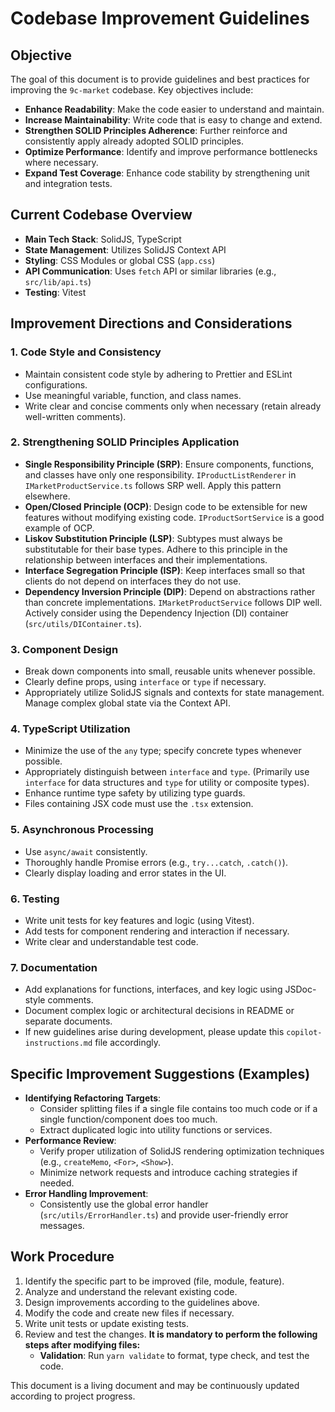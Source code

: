 # Codebase Improvement Guidelines

## Objective

The goal of this document is to provide guidelines and best practices for improving the `9c-market` codebase. Key objectives include:

-   **Enhance Readability**: Make the code easier to understand and maintain.
-   **Increase Maintainability**: Write code that is easy to change and extend.
-   **Strengthen SOLID Principles Adherence**: Further reinforce and consistently apply already adopted SOLID principles.
-   **Optimize Performance**: Identify and improve performance bottlenecks where necessary.
-   **Expand Test Coverage**: Enhance code stability by strengthening unit and integration tests.

## Current Codebase Overview

-   **Main Tech Stack**: SolidJS, TypeScript
-   **State Management**: Utilizes SolidJS Context API
-   **Styling**: CSS Modules or global CSS (`app.css`)
-   **API Communication**: Uses `fetch` API or similar libraries (e.g., `src/lib/api.ts`)
-   **Testing**: Vitest

## Improvement Directions and Considerations

### 1. Code Style and Consistency

-   Maintain consistent code style by adhering to Prettier and ESLint configurations.
-   Use meaningful variable, function, and class names.
-   Write clear and concise comments only when necessary (retain already well-written comments).

### 2. Strengthening SOLID Principles Application

-   **Single Responsibility Principle (SRP)**: Ensure components, functions, and classes have only one responsibility. `IProductListRenderer` in `IMarketProductService.ts` follows SRP well. Apply this pattern elsewhere.
-   **Open/Closed Principle (OCP)**: Design code to be extensible for new features without modifying existing code. `IProductSortService` is a good example of OCP.
-   **Liskov Substitution Principle (LSP)**: Subtypes must always be substitutable for their base types. Adhere to this principle in the relationship between interfaces and their implementations.
-   **Interface Segregation Principle (ISP)**: Keep interfaces small so that clients do not depend on interfaces they do not use.
-   **Dependency Inversion Principle (DIP)**: Depend on abstractions rather than concrete implementations. `IMarketProductService` follows DIP well. Actively consider using the Dependency Injection (DI) container (`src/utils/DIContainer.ts`).

### 3. Component Design

-   Break down components into small, reusable units whenever possible.
-   Clearly define props, using `interface` or `type` if necessary.
-   Appropriately utilize SolidJS signals and contexts for state management. Manage complex global state via the Context API.

### 4. TypeScript Utilization

-   Minimize the use of the `any` type; specify concrete types whenever possible.
-   Appropriately distinguish between `interface` and `type`. (Primarily use `interface` for data structures and `type` for utility or composite types).
-   Enhance runtime type safety by utilizing type guards.
-   Files containing JSX code must use the `.tsx` extension.

### 5. Asynchronous Processing

-   Use `async/await` consistently.
-   Thoroughly handle Promise errors (e.g., `try...catch`, `.catch()`).
-   Clearly display loading and error states in the UI.

### 6. Testing

-   Write unit tests for key features and logic (using Vitest).
-   Add tests for component rendering and interaction if necessary.
-   Write clear and understandable test code.

### 7. Documentation

-   Add explanations for functions, interfaces, and key logic using JSDoc-style comments.
-   Document complex logic or architectural decisions in README or separate documents.
-   If new guidelines arise during development, please update this `copilot-instructions.md` file accordingly.

## Specific Improvement Suggestions (Examples)

-   **Identifying Refactoring Targets**:
    -   Consider splitting files if a single file contains too much code or if a single function/component does too much.
    -   Extract duplicated logic into utility functions or services.
-   **Performance Review**:
    -   Verify proper utilization of SolidJS rendering optimization techniques (e.g., `createMemo`, `<For>`, `<Show>`).
    -   Minimize network requests and introduce caching strategies if needed.
-   **Error Handling Improvement**:
    -   Consistently use the global error handler (`src/utils/ErrorHandler.ts`) and provide user-friendly error messages.

## Work Procedure

1.  Identify the specific part to be improved (file, module, feature).
2.  Analyze and understand the relevant existing code.
3.  Design improvements according to the guidelines above.
4.  Modify the code and create new files if necessary.
5.  Write unit tests or update existing tests.
6.  Review and test the changes. **It is mandatory to perform the following steps after modifying files:**
    -   **Validation**: Run `yarn validate` to format, type check, and test the code.

This document is a living document and may be continuously updated according to project progress.
